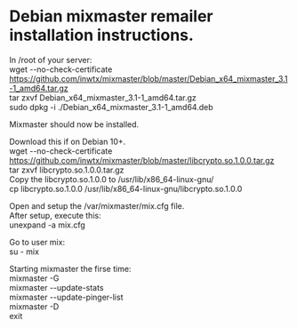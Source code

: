 # Debian mixmaster remailer installation instructions.

In /root of your server:  
wget --no-check-certificate https://github.com/inwtx/mixmaster/blob/master/Debian_x64_mixmaster_3.1-1_amd64.tar.gz  
tar zxvf Debian_x64_mixmaster_3.1-1_amd64.tar.gz  
sudo dpkg -i ./Debian_x64_mixmaster_3.1-1_amd64.deb  
    
Mixmaster should now be installed.  
    
Download this if on Debian 10+.  
wget --no-check-certificate https://github.com/inwtx/mixmaster/blob/master/libcrypto.so.1.0.0.tar.gz  
tar zxvf libcrypto.so.1.0.0.tar.gz  
Copy the libcrypto.so.1.0.0 to /usr/lib/x86_64-linux-gnu/  
cp libcrypto.so.1.0.0 /usr/lib/x86_64-linux-gnu/libcrypto.so.1.0.0  
    
Open and setup the /var/mixmaster/mix.cfg file.  
After setup, execute this:  
unexpand -a mix.cfg  
    
Go to user mix:  
su - mix  
    
Starting mixmaster the firse time:  
mixmaster -G  
mixmaster --update-stats  
mixmaster --update-pinger-list  
mixmaster -D  
exit  
  
 
